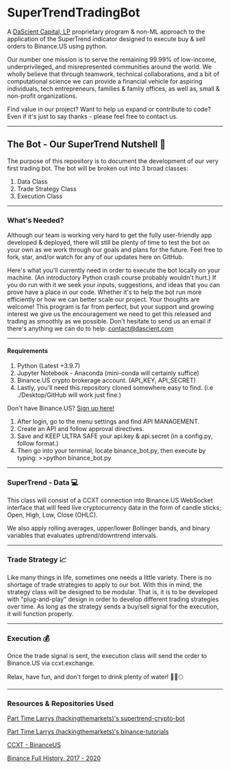 # SuperTrendTradingBot
A [DaScient Capital, LP](https://dascientcapital.us) proprietary program &amp; non-ML approach to the application of the SuperTrend indicator designed to execute buy &amp; sell orders to Binance.US using python. 

Our number one mission is to serve the remaining 99.99% of low-income, underprivileged, and misrepresented communities around the world. We wholly believe that through teamwork, technical collaborations, and a bit of computational science we can provide a financial vehicle for aspiring individuals, tech entrepreneurs, families & family offices, as well as, small & non-profit organizations.

Find value in our project? Want to help us expand or contribute to code? Even if it's just to say thanks - please feel free to contact us.

---

## The Bot - Our SuperTrend Nutshell :robot:

The purpose of this repository is to document the development of our very first trading bot. The bot will be broken out into 3 broad classes:

1. Data Class
2. Trade Strategy Class
3. Execution Class

---

### What's Needed?

Although our team is working very hard to get the fully user-friendly app developed & deployed, there will still be plenty of time to test the bot on your own as we work through our goals and plans for the future. Feel free to fork, star, and/or watch for any of our updates here on GitHub. 

Here's what you'll currently need in order to execute the bot locally on your machine. (An introductory Python crash course probably wouldn't hurt.) If you do run with it we seek your inputs, suggestions, and ideas that you can prove have a place in our code. Whether it's to help the bot run more efficiently or how we can better scale our project. Your thoughts are welcome! This program is far from perfect, but your support and growing interest we give us the encouragement we need to get this released and trading as smoothly as we possible. Don't hesitate to send us an email if there's anything we can do to help: contact@dascient.com

---

#### Requirements
1. Python (Latest +3.9.7)
2. Jupyter Notebook - Anaconda (mini-conda will certainly suffice)
3. Binance.US crypto brokerage account. (API_KEY, API_SECRET) 
4. Lastly, you'll need this repository cloned somewhere easy to find. (i.e ./Desktop/GitHub will work just fine.)

Don't have Binance.US? [Sign up here!](https://accounts.binance.us/en/register?ref=52441695)
1. After login, go to the menu settings and find API MANAGEMENT.
2. Create an API and follow approval directives.
3. Save and KEEP ULTRA SAFE your api.key & api.secret (in a config.py, follow format.)
4. Then go into your terminal, locate binance_bot.py, then execute by typing: >>python binance_bot.py 
 
 ---

### SuperTrend - Data :computer:

This class will consist of a CCXT connection into Binance.US WebSocket interface that will feed live cryptocurrency data in the form of candle sticks; Open, High, Low, Close (OHLC).

We also apply rolling averages, upper/lower Bollinger bands, and binary variables that evaluates uptrend/downtrend intervals. 

---

### Trade Strategy :chart_with_upwards_trend:

Like many things in life, sometimes one needs a little variety. There is no shortage of trade strategies to apply to our bot. With this in mind, the strategy class will be designed to be modular.
That is, it is to be developed with "plug-and-play" design in order to develop different trading strategies over time. As long as the strategy sends a buy/sell signal for the execution, it will function properly.

---

### Execution :moneybag:

Once the trade signal is sent, the execution class will send the order to Binance.US via ccxt.exchange.

Relax, have fun, and don't forget to drink plenty of water! :tada::rocket::full_moon:

---

### Resources & Repositories Used
[Part Time Larrys (hackingthemarkets)'s supertrend-crypto-bot](https://github.com/hackingthemarkets/supertrend-crypto-bot)

[Part Time Larrys (hackingthemarkets)'s binance-tutorials](https://github.com/hackingthemarkets/binance-tutorials)

[CCXT - BinanceUS](https://github.com/ccxt/ccxt)

[Binance Full History, 2017 - 2020](https://www.kaggle.com/jorijnsmit/binance-full-history)


